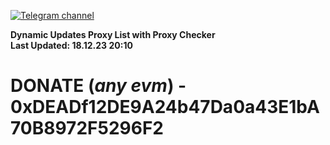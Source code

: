 [![Telegram channel](https://img.shields.io/endpoint?url=https://runkit.io/damiankrawczyk/telegram-badge/branches/master?url=https://t.me/n4z4v0d)](https://t.me/n4z4v0d) 

**Dynamic Updates Proxy List with Proxy Checker**  
**Last Updated: 18.12.23 20:10**

# DONATE (_any evm_) - 0xDEADf12DE9A24b47Da0a43E1bA70B8972F5296F2
